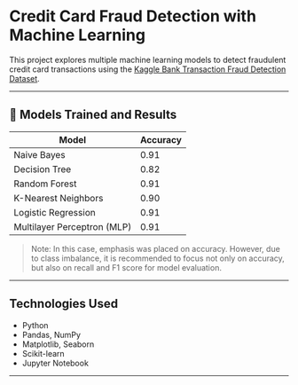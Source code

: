 # Credit Card Fraud Detection with Machine Learning

This project explores multiple machine learning models to detect fraudulent credit card transactions using the [Kaggle Bank Transaction Fraud Detection Dataset](https://www.kaggle.com/datasets/marusagar/bank-transaction-fraud-detection).

---

## 🤖 Models Trained and Results

| Model               | Accuracy |
|--------------------|----------|
| Naive Bayes        | 0.91     |
| Decision Tree      | 0.82     |
| Random Forest      | 0.91     |
| K-Nearest Neighbors| 0.90     |
| Logistic Regression| 0.91     |
| Multilayer Perceptron (MLP) | 0.91 |

> Note: In this case, emphasis was placed on accuracy. However, due to class imbalance, it is recommended to focus not only on accuracy, but also on recall and F1 score for model evaluation.
---

## Technologies Used

- Python
- Pandas, NumPy
- Matplotlib, Seaborn
- Scikit-learn
- Jupyter Notebook

---


